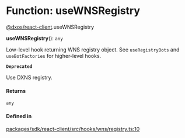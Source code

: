 # Function: useWNSRegistry

[@dxos/react-client](../modules/dxos_react_client.md).useWNSRegistry

**useWNSRegistry**(): `any`

Low-level hook returning WNS registry object.
See `useRegistryBots` and `useBotFactories` for higher-level hooks.

**`Deprecated`**

Use DXNS registry.

#### Returns

`any`

#### Defined in

[packages/sdk/react-client/src/hooks/wns/registry.ts:10](https://github.com/dxos/dxos/blob/db8188dae/packages/sdk/react-client/src/hooks/wns/registry.ts#L10)
